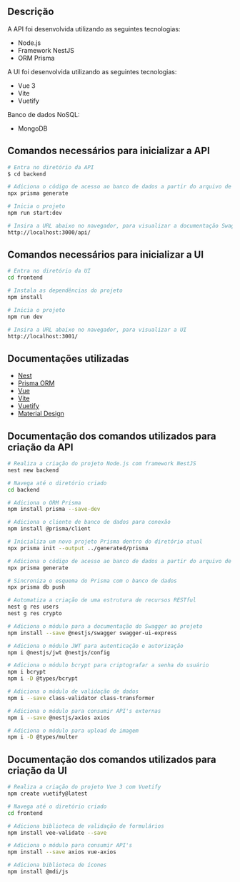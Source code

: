 ## Descrição

A API foi desenvolvida utilizando as seguintes tecnologias:

- Node.js
- Framework NestJS
- ORM Prisma

A UI foi desenvolvida utilizando as seguintes tecnologias:

- Vue 3
- Vite
- Vuetify

Banco de dados NoSQL:

- MongoDB

## Comandos necessários para inicializar a API

```bash
# Entra no diretório da API
$ cd backend

# Adiciona o código de acesso ao banco de dados a partir do arquivo de modelo do Prisma
npx prisma generate

# Inicia o projeto
npm run start:dev

# Insira a URL abaixo no navegador, para visualizar a documentação Swagger
http://localhost:3000/api/
```

## Comandos necessários para inicializar a UI
```bash
# Entra no diretório da UI
cd frontend

# Instala as dependências do projeto
npm install

# Inicia o projeto
npm run dev

# Insira a URL abaixo no navegador, para visualizar a UI
http://localhost:3001/
```

## Documentações utilizadas

- [Nest](https://docs.nestjs.com)
- [Prisma ORM](https://www.prisma.io/docs)
- [Vue](https://vuejs.org/guide/introduction.html)
- [Vite](https://vite.dev/guide)
- [Vuetify](https://vuetifyjs.com/en/introduction/why-vuetify)
- [Material Design](https://m3.material.io)

## Documentação dos comandos utilizados para criação da API
```bash
# Realiza a criação do projeto Node.js com framework NestJS
nest new backend

# Navega até o diretório criado
cd backend

# Adiciona o ORM Prisma
npm install prisma --save-dev

# Adiciona o cliente de banco de dados para conexão
npm install @prisma/client

# Inicializa um novo projeto Prisma dentro do diretório atual
npx prisma init --output ../generated/prisma

# Adiciona o código de acesso ao banco de dados a partir do arquivo de modelo do Prisma
npx prisma generate

# Sincroniza o esquema do Prisma com o banco de dados
npx prisma db push

# Automatiza a criação de uma estrutura de recursos RESTful
nest g res users
nest g res crypto

# Adiciona o módulo para a documentação do Swagger ao projeto
npm install --save @nestjs/swagger swagger-ui-express

# Adiciona o módulo JWT para autenticação e autorização
npm i @nestjs/jwt @nestjs/config

# Adiciona o módulo bcrypt para criptografar a senha do usuário
npm i bcrypt
npm i -D @types/bcrypt

# Adiciona o módulo de validação de dados
npm i --save class-validator class-transformer

# Adiciona o módulo para consumir API's externas
npm i --save @nestjs/axios axios

# Adiciona o módulo para upload de imagem
npm i -D @types/multer
```

## Documentação dos comandos utilizados para criação da UI
```bash
# Realiza a criação do projeto Vue 3 com Vuetify
npm create vuetify@latest

# Navega até o diretório criado
cd frontend

# Adiciona biblioteca de validação de formulários
npm install vee-validate --save

# Adiciona o módulo para consumir API's
npm install --save axios vue-axios

# Adiciona biblioteca de ícones
npm install @mdi/js
```